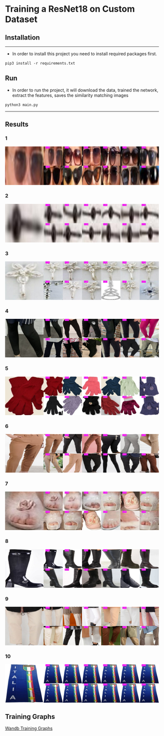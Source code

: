 # Training a ResNet18 on Custom Dataset

## Installation
***
* In order to install this project you need to install required packages first.
~~~
pip3 install -r requirements.txt
~~~
## Run
* In order to run the project, it will download the data, trained the network, extract the features, saves the similarity matching images
~~~
python3 main.py
~~~
***

## Results
### 1
![Alt text](./Results/000.jpg?raw=true "1. Result")
### 2
![Alt text](./Results/001.jpg?raw=true "2. Result")
### 3
![Alt text](./Results/002.jpg?raw=true "3. Result")
### 4
![Alt text](./Results/003.jpg?raw=true "4. Result")
### 5
![Alt text](./Results/004.jpg?raw=true "5. Result")
### 6
![Alt text](./Results/005.jpg?raw=true "6. Result")
### 7
![Alt text](./Results/006.jpg?raw=true "7. Result")
### 8
![Alt text](./Results/007.jpg?raw=true "8. Result")
### 9
![Alt text](./Results/008.jpg?raw=true "9. Result")
### 10
![Alt text](./Results/009.jpg?raw=true "10. Result")

## Training Graphs
[Wandb Training Graphs](TrainingReport.pdf)
